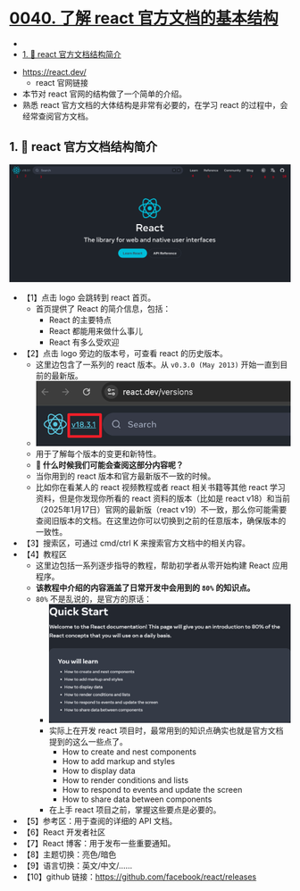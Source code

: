 # [0040. 了解 react 官方文档的基本结构](https://github.com/Tdahuyou/TNotes.react/tree/main/0040.%20%E4%BA%86%E8%A7%A3%20react%20%E5%AE%98%E6%96%B9%E6%96%87%E6%A1%A3%E7%9A%84%E5%9F%BA%E6%9C%AC%E7%BB%93%E6%9E%84)

<!-- region:toc -->


- 
- [1. 📒 react 官方文档结构简介](#1--react-官方文档结构简介)
<!-- endregion:toc -->
- https://react.dev/
  - react 官网链接
- 本节对 react 官网的结构做了一个简单的介绍。
- 熟悉 react 官方文档的大体结构是非常有必要的，在学习 react 的过程中，会经常查阅官方文档。

## 1. 📒 react 官方文档结构简介

![](assets/2024-12-01-04-11-28.png)

- 【1】点击 logo 会跳转到 react 首页。
  - 首页提供了 React 的简介信息，包括：
    - React 的主要特点
    - React 都能用来做什么事儿
    - React 有多么受欢迎
- 【2】点击 logo 旁边的版本号，可查看 react 的历史版本。
  - 这里边包含了一系列的 react 版本。从 `v0.3.0 (May 2013)` 开始一直到目前的最新版。
   - ![](assets/2024-12-01-02-26-46.png)
  - 用于了解每个版本的变更和新特性。
  - **🤔 什么时候我们可能会查阅这部分内容呢？**
  - 当你用到的 react 版本和官方最新版不一致的时候。
  - 比如你在看某人的 react 视频教程或者 react 相关书籍等其他 react 学习资料，但是你发现你所看的 react 资料的版本（比如是 react v18）和当前（2025年1月17日）官网的最新版（react v19）不一致，那么你可能需要查阅旧版本的文档。在这里边你可以切换到之前的任意版本，确保版本的一致性。
- 【3】搜索区，可通过 cmd/ctrl K 来搜索官方文档中的相关内容。
- 【4】教程区
   - 这里边包括一系列逐步指导的教程，帮助初学者从零开始构建 React 应用程序。
   - **该教程中介绍的内容涵盖了日常开发中会用到的 `80%` 的知识点。**
   - `80%` 不是乱说的，是官方的原话：
     - ![](assets/2025-01-17-16-00-13.png)
     - 实际上在开发 react 项目时，最常用到的知识点确实也就是官方文档提到的这么一些点了。
       - How to create and nest components
       - How to add markup and styles
       - How to display data
       - How to render conditions and lists
       - How to respond to events and update the screen
       - How to share data between components
     - 在上手 react 项目之前，掌握这些要点是必要的。
- 【5】参考区：用于查阅的详细的 API 文档。
- 【6】React 开发者社区
- 【7】React 博客：用于发布一些重要通知。
- 【8】主题切换：亮色/暗色
- 【9】语言切换：英文/中文/……
- 【10】github 链接：https://github.com/facebook/react/releases

<Discussions id="react.0040" />
